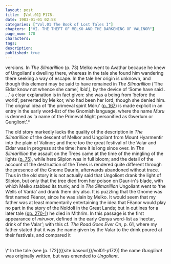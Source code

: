 ```yaml
---
layout: post
title: 【Vol.01】P178.
date: 1983-01-01 02:58
categories: ["Vol.01 The Book of Lost Tales I"]
chapters: ["VI. THE THEFT OF MELKO AND THE DARKENING OF VALINOR"]
page_num: 178
characters: 
tags: 
description: 
published: true
---
```


<p style="text-indent: 0;">
versions. In <I>The Silmarillion</I> (p. 73) Melko went to Avathar because he knew of Ungoliant's dwelling there, whereas in the tale she found him wandering there seeking a way of escape. In the tale her origin is unknown, and though this element may be said to have remained in <I>The Silmarillion</I> (‘The Eldar know not whence she came’, <I>ibid.)</I>, by the device of ‘Some have said . . .’ a clear explanation is in fact given: she was a being from ‘before the world’, perverted by Melkor, who had been her lord, though she denied him. The original idea of ‘the primeval spirit Móru’ (<a href="{{site.baseurl}}/vol01-p167">p. 167</a>) is made explicit in an entry in the early word-list of the Gnomish language, where the name <I>Muru</I> is denned as ‘a name of the Primeval Night personified as Gwerlum or Gungliont’.*
</p>

The old story markedly lacks the quality of the description in <I>The Silmarillion</I> of the descent of Melkor and Ungoliant from Mount Hyarmentir into the plain of Valinor; and there too the great festival of the Valar and Eldar was in progress at the time: here it is long since over. In <I>The Silmarillion</I> the assault on the Trees came at the time of the mingling of the lights ([p. 75]({{site.baseurl}}/vol01-p75)), while here Silpion was in full bloom; and the detail of the account of the destruction of the Trees is rendered quite different through the presence of the Gnome Daurin, afterwards abandoned without trace. Thus in the old story it is not actually said that Ungoliont drank the light of Silpion, but only that the tree died from her poison on Daur-in's blade, with which Melko stabbed its trunk; and in <I>The Silmarillion</I> Ungoliant went to ‘the Wells of Varda’ and drank them dry also. It is puzzling that the Gnome was first named Fëanor, since he was slain by Melko. It would seem that my father was at least momentarily entertaining the idea that Fëanor would play no part in the story of the Noldoli in the Great Lands; but in outlines for a later tale ([pp. 270-1]({{site.baseurl}}/vol01-p270)) he died in Mithrim. In this passage is the first appearance of <I>miruvor</I>, defined in the early Qenya word-list as ‘nectar, drink of the Valar’; with this cf. <I>The Road Goes Ever On</I>, p. 61, where my father stated that it was the name given by the Valar to the drink poured at their festivals, and compared it

<BR>
\* In the tale (see [p. 172]({{site.baseurl}}/vol01-p172)) the name <I>Gungliont</I> was originally written, but was emended to <I>Ungoliont</I>.

